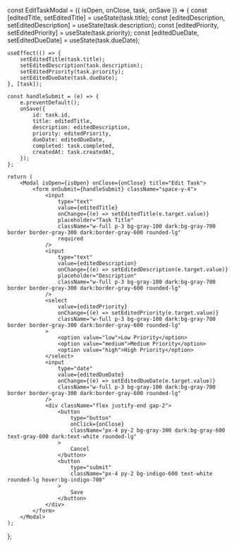 const EditTaskModal = ({ isOpen, onClose, task, onSave }) => {
    const [editedTitle, setEditedTitle] = useState(task.title);
    const [editedDescription, setEditedDescription] = useState(task.description);
    const [editedPriority, setEditedPriority] = useState(task.priority);
    const [editedDueDate, setEditedDueDate] = useState(task.dueDate);

    useEffect(() => {
        setEditedTitle(task.title);
        setEditedDescription(task.description);
        setEditedPriority(task.priority);
        setEditedDueDate(task.dueDate);
    }, [task]);

    const handleSubmit = (e) => {
        e.preventDefault();
        onSave({
            id: task.id,
            title: editedTitle,
            description: editedDescription,
            priority: editedPriority,
            dueDate: editedDueDate,
            completed: task.completed,
            createdAt: task.createdAt,
        });
    };

    return (
        <Modal isOpen={isOpen} onClose={onClose} title="Edit Task">
            <form onSubmit={handleSubmit} className="space-y-4">
                <input
                    type="text"
                    value={editedTitle}
                    onChange={(e) => setEditedTitle(e.target.value)}
                    placeholder="Task Title"
                    className="w-full p-3 bg-gray-100 dark:bg-gray-700 border border-gray-300 dark:border-gray-600 rounded-lg"
                    required
                />
                <input
                    type="text"
                    value={editedDescription}
                    onChange={(e) => setEditedDescription(e.target.value)}
                    placeholder="Description"
                    className="w-full p-3 bg-gray-100 dark:bg-gray-700 border border-gray-300 dark:border-gray-600 rounded-lg"
                />
                <select
                    value={editedPriority}
                    onChange={(e) => setEditedPriority(e.target.value)}
                    className="w-full p-3 bg-gray-100 dark:bg-gray-700 border border-gray-300 dark:border-gray-600 rounded-lg"
                >
                    <option value="low">Low Priority</option>
                    <option value="medium">Medium Priority</option>
                    <option value="high">High Priority</option>
                </select>
                <input
                    type="date"
                    value={editedDueDate}
                    onChange={(e) => setEditedDueDate(e.target.value)}
                    className="w-full p-3 bg-gray-100 dark:bg-gray-700 border border-gray-300 dark:border-gray-600 rounded-lg"
                />
                <div className="flex justify-end gap-2">
                    <button
                        type="button"
                        onClick={onClose}
                        className="px-4 py-2 bg-gray-300 dark:bg-gray-600 text-gray-800 dark:text-white rounded-lg"
                    >
                        Cancel
                    </button>
                    <button
                        type="submit"
                        className="px-4 py-2 bg-indigo-600 text-white rounded-lg hover:bg-indigo-700"
                    >
                        Save
                    </button>
                </div>
            </form>
        </Modal>
    );
};
